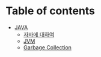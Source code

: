 # Table of contents

* [JAVA](README.md)
  * [자바에 대하여](java/undefined.md)
  * [JVM](java/jvm.md)
  * [Garbage Collection](java/garbage-collection.md)
